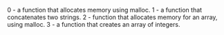 0 -  a function that allocates memory using malloc.
1 - a function that concatenates two strings.
2 - function that allocates memory for an array, using malloc.
3 - a function that creates an array of integers.
